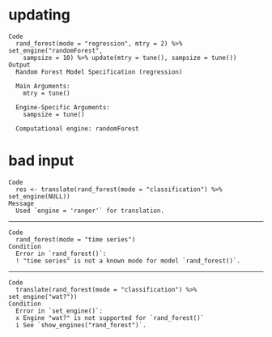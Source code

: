 # updating

    Code
      rand_forest(mode = "regression", mtry = 2) %>% set_engine("randomForest",
        sampsize = 10) %>% update(mtry = tune(), sampsize = tune())
    Output
      Random Forest Model Specification (regression)
      
      Main Arguments:
        mtry = tune()
      
      Engine-Specific Arguments:
        sampsize = tune()
      
      Computational engine: randomForest 
      

# bad input

    Code
      res <- translate(rand_forest(mode = "classification") %>% set_engine(NULL))
    Message
      Used `engine = 'ranger'` for translation.

---

    Code
      rand_forest(mode = "time series")
    Condition
      Error in `rand_forest()`:
      ! "time series" is not a known mode for model `rand_forest()`.

---

    Code
      translate(rand_forest(mode = "classification") %>% set_engine("wat?"))
    Condition
      Error in `set_engine()`:
      x Engine "wat?" is not supported for `rand_forest()`
      i See `show_engines("rand_forest")`.

